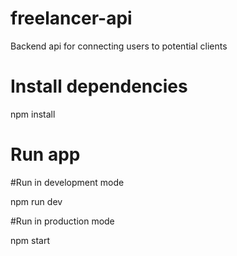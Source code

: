 # freelancer-api
Backend api for connecting users to potential clients

# Install dependencies
npm install

# Run app
#Run in development mode

npm run dev

#Run in production mode

npm start
